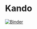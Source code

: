 # Kando
[![Binder](https://mybinder.org/badge_logo.svg)](https://mybinder.org/v2/gh/Ron-Zehavi/anomalies-detection/HEAD)
